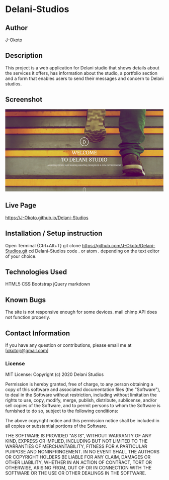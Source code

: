 # Delani-Studios

## Author

J-Okoto

## Description

This project is a web application for Delani studio that shows details about the services it offers, has information about the studio, a portfolio section and a form that enables users to send their messages and concern to Delani studios.

## Screenshot
![picture](/images/delani.png?raw=true "Title")


## Live Page

https://J-Okoto.github.io/Delani-Studios

## Installation / Setup instruction

Open Terminal {Ctrl+Alt+T}
git clone https://github.com/J-Okoto/Delani-Studios.git
cd Delani-Studios
code . or atom . depending on the text editor of your choice.

## Technologies Used

HTML5
CSS
Bootstrap
jQuery
markdown


## Known Bugs

The site is not responsive enough for some devices.
mail chimp API does not function properly.

## Contact Information

If you have any question or contributions, please email me at [okotojr@gmail.com]

### License

MIT License:
Copyright (c) 2020 Delani Studios

Permission is hereby granted, free of charge, to any person obtaining a copy
of this software and associated documentation files (the "Software"), to deal
in the Software without restriction, including without limitation the rights
to use, copy, modify, merge, publish, distribute, sublicense, and/or sell
copies of the Software, and to permit persons to whom the Software is
furnished to do so, subject to the following conditions:

The above copyright notice and this permission notice shall be included in all
copies or substantial portions of the Software.

THE SOFTWARE IS PROVIDED "AS IS", WITHOUT WARRANTY OF ANY KIND, EXPRESS OR
IMPLIED, INCLUDING BUT NOT LIMITED TO THE WARRANTIES OF MERCHANTABILITY,
FITNESS FOR A PARTICULAR PURPOSE AND NONINFRINGEMENT. IN NO EVENT SHALL THE
AUTHORS OR COPYRIGHT HOLDERS BE LIABLE FOR ANY CLAIM, DAMAGES OR OTHER
LIABILITY, WHETHER IN AN ACTION OF CONTRACT, TORT OR OTHERWISE, ARISING FROM,
OUT OF OR IN CONNECTION WITH THE SOFTWARE OR THE USE OR OTHER DEALINGS IN THE
SOFTWARE.
